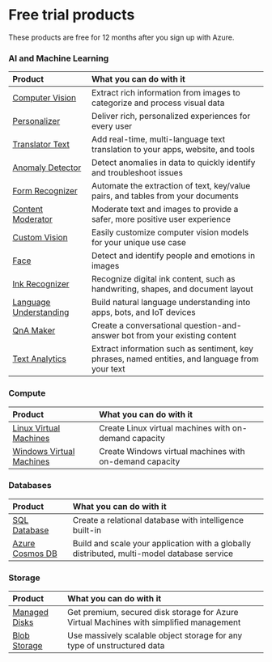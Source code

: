 # Free trial products
These products are free for 12 months after you sign up with Azure.

### AI and Machine Learning
| Product                                                                                         | What you can do with it |
| :---  | :---   |
| [Computer Vision](https://docs.microsoft.com/en-us/azure/cognitive-services/computer-vision/index) | Extract rich information from images to categorize and process visual data |
| [Personalizer](https://docs.microsoft.com/en-us/azure/cognitive-services/personalizer/index) | Deliver rich, personalized experiences for every user |
| [Translator Text](https://docs.microsoft.com/en-us/azure/cognitive-services/translator/index) | Add real-time, multi-language text translation to your apps, website, and tools |
| [Anomaly Detector](https://docs.microsoft.com/en-us/azure/cognitive-services/anomaly-detector/index) | Detect anomalies in data to quickly identify and troubleshoot issues |
| [Form Recognizer](https://docs.microsoft.com/en-us/azure/cognitive-services/form-recognizer/index) | Automate the extraction of text, key/value pairs, and tables from your documents |
| [Content Moderator](https://docs.microsoft.com/en-us/azure/cognitive-services/content-moderator/index) | Moderate text and images to provide a safer, more positive user experience |
| [Custom Vision](https://docs.microsoft.com/en-us/azure/cognitive-services/custom-vision-service/index) | Easily customize computer vision models for your unique use case |
| [Face](https://docs.microsoft.com/en-us/azure/cognitive-services/face/index) | Detect and identify people and emotions in images |
| [Ink Recognizer](https://docs.microsoft.com/en-us/azure/cognitive-services/ink-recognizer/index) | Recognize digital ink content, such as handwriting, shapes, and document layout |
| [Language Understanding](https://docs.microsoft.com/en-us/azure/cognitive-services/luis/index) | Build natural language understanding into apps, bots, and IoT devices |
| [QnA Maker](https://docs.microsoft.com/en-us/azure/cognitive-services/qnamaker/index) | Create a conversational question-and-answer bot from your existing content |
| [Text Analytics](https://docs.microsoft.com/en-us/azure/cognitive-services/text-analytics/index) | Extract information such as sentiment, key phrases, named entities, and language from your text |

### Compute
| Product                                                                                         | What you can do with it |
| :---  | :---   |
| [Linux Virtual Machines](https://docs.microsoft.com/en-us/azure/virtual-machines/linux/) | Create Linux virtual machines with on-demand capacity |
| [Windows Virtual Machines](https://docs.microsoft.com/en-us/azure/virtual-machines/windows/) | Create Windows virtual machines with on-demand capacity |

### Databases
| Product                                                                                         | What you can do with it |
| :---  | :---   |
| [SQL Database](https://docs.microsoft.com/en-us/azure/sql-database/) | Create a relational database with intelligence built-in |
| [Azure Cosmos DB](https://docs.microsoft.com/en-us/azure/cosmos-db/) | Build and scale your application with a globally distributed, multi-model database service |

### Storage
| Product                                                                                         | What you can do with it |
| :---  | :---   |
| [Managed Disks](https://docs.microsoft.com/en-us/azure/virtual-machines/windows/managed-disks-overview) | Get premium, secured disk storage for Azure Virtual Machines with simplified management |
| [Blob Storage](https://docs.microsoft.com/en-us/azure/storage/blobs/storage-blobs-introduction/) | Use massively scalable object storage for any type of unstructured data |
